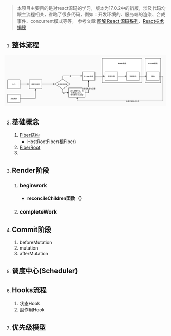 > 本项目主要目的是对react源码的学习，版本为17.0.2中的新版，涉及代码均跟主流程相关，省略了很多代码，例如：开发环境的、服务端的渲染、合成事件、concurrent模式等等。
> 参考文章 [图解 React 源码系列](https://github.com/7kms/react-illustration-series)、[React技术揭秘](https://react.iamkasong.com/)
1. ## 整体流程 
  ![flow](./asserts/imgs/basicFlow.jpg)

2. ## 基础概念
   1. [Fiber结构](./src/lib/react/REACT_RECONCILER/ReactFiber.js)
      - HostRootFiber(根Fiber)
   2. [FiberRoot](./src/lib/react/REACT_RECONCILER/ReactFiberRoot.js)
   3. 
3. ## Render阶段
   1. ### beginwork
      - #### reconcileChildren函数（）
    1. ### completeWork 
4. ## Commit阶段
   1. beforeMutation
   2. mutation
   3. afterMutation
5. ## 调度中心(Scheduler)
6. ## Hooks流程
   1. 状态Hook
   2. 副作用Hook
7. ## 优先级模型